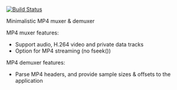 [![Build Status](https://travis-ci.org/aspt/mp4.svg)](https://travis-ci.org/aspt/mp4)

Minimalistic MP4 muxer & demuxer

MP4 muxer features:
- Support audio, H.264 video and private data tracks
- Option for MP4 streaming (no fseek())

MP4 demuxer features:
- Parse MP4 headers, and provide sample sizes & offsets to the application
